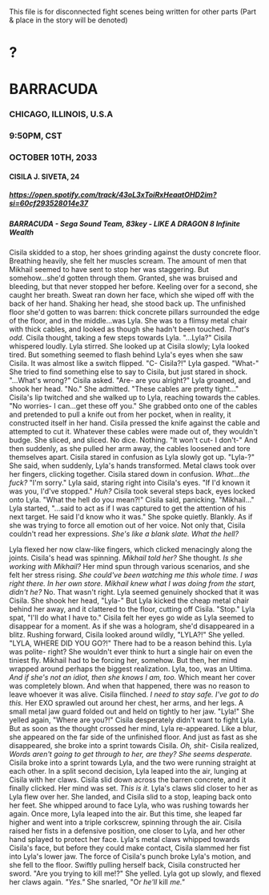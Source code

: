 This file is for disconnected fight scenes being written for other parts
(Part & place in the story will be denoted)

# ?
# BARRACUDA
### CHICAGO, ILLINOIS, U.S.A
### 9:50PM, CST
### OCTOBER 10TH, 2033
#### CISILA J. SIVETA, 24
##### https://open.spotify.com/track/43oL3xToiRxHeaatOHD2im?si=60cf293528014e37 
##### BARRACUDA - Sega Sound Team, 83key - LIKE A DRAGON 8 Infinite Wealth

Cisila skidded to a stop, her shoes grinding against the dusty concrete floor. Breathing heavily, she felt her muscles scream. The amount of men that Mikhail seemed to have sent to stop her was staggering. But somehow...she'd gotten through them. Granted, she was bruised and bleeding, but that never stopped her before. Keeling over for a second, she caught her breath. Sweat ran down her face, which she wiped off with the back of her hand. Shaking her head, she stood back up. The unfinished floor she'd gotten to was barren: thick concrete pillars surrounded the edge of the floor, and in the middle...was Lyla. She was to a flimsy metal chair with thick cables, and looked as though she hadn't been touched. *That's odd.* Cisila thought, taking a few steps towards Lyla. "...Lyla?" Cisila whispered loudly. Lyla stirred. She looked up at Cisila slowly; Lyla looked tired. But something seemed to flash behind Lyla's eyes when she saw Cisila. It was almost like a switch flipped. "C- Cisila?!" Lyla gasped. "What-" She tried to find something else to say to Cisila, but just stared in shock. "...What's wrong?" Cisila asked. "Are- are you alright?" Lyla groaned, and shook her head. "No." She admitted. "These cables are pretty tight..." Cisila's lip twitched and she walked up to Lyla, reaching towards the cables. "No worries- I can...get these off you." She grabbed onto one of the cables and pretended to pull a knife out from her pocket, when in reality, it constructed itself in her hand. Cisila pressed the knife against the cable and attempted to cut it. Whatever these cables were made out of, they wouldn't budge. She sliced, and sliced. No dice. Nothing. "It won't cut- I don't-" And then suddenly, as she pulled her arm away, the cables loosened and tore themselves apart. Cisila stared in confusion as Lyla slowly got up. "Lyla-?" She said, when suddenly, Lyla's hands transformed. Metal claws took over her fingers, clicking together. Cisila stared down in confusion. *What...the fuck?* "I'm sorry." Lyla said, staring right into Cisila's eyes. "If I'd known it was you, I'd've stopped." *Huh?*  Cisila took several steps back, eyes locked onto Lyla. "What the hell do you mean?!" Cisila said, panicking. "Mikhail..." Lyla started, "...said to act as if I was captured to get the attention of his next target. He said I'd know who it was." She spoke quietly. Blankly. As if she was trying to force all emotion out of her voice. Not only that, Cisila couldn't read her expressions. *She's like a blank slate. What the hell?*

Lyla flexed her now claw-like fingers, which clicked menacingly along the joints. Cisila's head was spinning. *Mikhail told her?* She thought. *Is she working with Mikhail?* Her mind spun through various scenarios, and she felt her stress rising. *She could've been watching me this whole time. I was right there. In her own store. Mikhail knew what I was doing from the start, didn't he?* No. That wasn't right. Lyla seemed genuinely shocked that it was Cisila. She shook her head, "Lyla-" But Lyla kicked the cheap metal chair behind her away, and it clattered to the floor, cutting off Cisila. "Stop." Lyla spat, "I'll do what I have to." Cisila felt her eyes go wide as Lyla seemed to disappear for a moment. As if she was a hologram, she'd disappeared in a blitz. Rushing forward, Cisila looked around wildly, "LYLA?!" She yelled. "LYLA, WHERE DID YOU GO?!" There had to be a reason behind this. Lyla was polite- right? She wouldn't ever think to hurt a single hair on even the tiniest fly. Mikhail had to be forcing her, somehow. But then, her mind wrapped around perhaps the biggest realization. Lyla, too, was an Ultima. *And if she's not an idiot, then she knows I am, too.* Which meant her cover was completely blown. And when that happened, there was no reason to leave whoever it was alive. Cisila flinched. *I need to stay safe. I've got to do this.* Her EXO sprawled out around her chest, her arms, and her legs. A small metal jaw guard folded out and held on tightly to her jaw. "Lyla!" She yelled again, "Where are you?!" Cisila desperately didn't want to fight Lyla. But as soon as the thought crossed her mind, Lyla re-appeared. Like a blur, she appeared on the far side of the unfinished floor. And just as fast as she disappeared, she broke into a sprint towards Cisila. *Oh, shit-* Cisila realized, *Words aren't going to get through to her, are they? She seems desperate.* Cisila broke into a sprint towards Lyla, and the two were running straight at each other. In a split second decision, Lyla leaped into the air, lunging at Cisila with her claws. Cisila slid down across the barren concrete, and it finally clicked. Her mind was set. *This is it.* Lyla's claws slid closer to her as Lyla flew over her. She landed, and Cisila slid to a stop, leaping back onto her feet. She whipped around to face Lyla, who was rushing towards her again. Once more, Lyla leaped into the air. But this time, she leaped far higher and went into a triple corkscrew, spinning through the air. Cisila raised her fists in a defensive position, one closer to Lyla, and her other hand splayed to protect her face. Lyla's metal claws whipped towards Cisila's face, but before they could make contact, Cisila slammed her fist into Lyla's lower jaw. The force of Cisila's punch broke Lyla's motion, and she fell to the floor. Swiftly pulling herself back, Cisila constructed her sword. "Are you trying to kill me!?" She yelled. Lyla got up slowly, and flexed her claws again. *"Yes."* She snarled, "Or *he'll* kill *me."*
